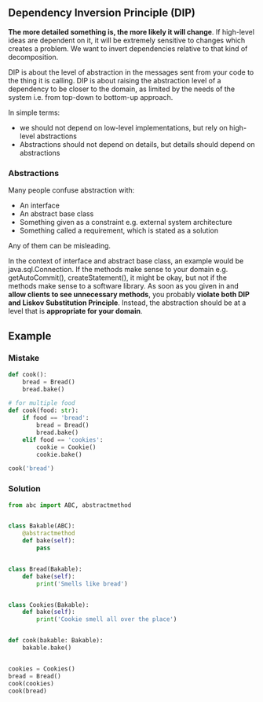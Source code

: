 ## Dependency Inversion Principle (DIP)

**The more detailed something is, the more likely it will change**. If high-level ideas are dependent on it, it will be extremely sensitive to changes which creates a problem. We want to invert dependencies relative to that kind of decomposition.

DIP is about the level of abstraction in the messages sent from your code to the thing it is calling. DIP is about raising the abstraction level of a dependency to be closer to the domain, as limited by the needs of the system i.e. from top-down to bottom-up approach.

In simple terms:

- we should not depend on low-level implementations, but rely on high-level abstractions
- Abstractions should not depend on details, but details should depend on abstractions

### Abstractions

Many people confuse abstraction with:

- An interface
- An abstract base class
- Something given as a constraint e.g. external system architecture
- Something called a requirement, which is stated as a solution

Any of them can be misleading.

In the context of interface and abstract base class, an example would be java.sql.Connection. If the methods make sense to your domain e.g. getAutoCommit(), createStatement(), it might be okay, but not if the methods make sense to a software library. As soon as you given in and **allow clients to see unnecessary methods**, you probably **violate both DIP and Liskov Substitution Principle**. Instead, the abstraction should be at a level that is **appropriate for your domain**.

## Example

### Mistake

```py
def cook():
    bread = Bread()
    bread.bake()

# for multiple food
def cook(food: str):
    if food == 'bread':
        bread = Bread()
        bread.bake()
    elif food == 'cookies':
        cookie = Cookie()
        cookie.bake()

cook('bread')
```

### Solution

```py
from abc import ABC, abstractmethod


class Bakable(ABC):
    @abstractmethod
    def bake(self):
        pass


class Bread(Bakable):
    def bake(self):
        print('Smells like bread')


class Cookies(Bakable):
    def bake(self):
        print('Cookie smell all over the place')


def cook(bakable: Bakable):
    bakable.bake()


cookies = Cookies()
bread = Bread()
cook(cookies)
cook(bread)
```
